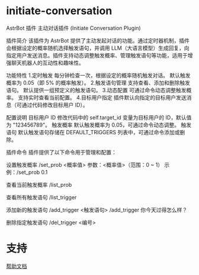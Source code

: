 # initiate-conversation

AstrBot 插件
主动对话插件 (Initiate Conversation Plugin)

插件简介
该插件为 AstrBot 提供了主动发起对话的功能。通过定时器机制，插件会根据设定的概率随机选择触发语句，并调用 LLM（大语言模型）生成回复，向指定用户发送消息。插件支持动态调整触发概率、管理触发语句等功能，适用于增强聊天机器人的互动性和趣味性。

功能特性
1.定时触发
每分钟检查一次，根据设定的概率随机触发对话。
默认触发概率为 0.05（即 5% 的概率触发）。
2.触发语句管理
支持查看、添加和删除触发语句。
默认提供一组预定义的触发语句。
3.动态配置
可通过命令动态调整触发概率。
支持实时查看当前配置。
4.目标用户指定
插件默认向指定的目标用户发送消息（可通过代码修改目标用户 ID）。

配置说明
目标用户 ID
修改代码中的 self.target_id 变量为目标用户的 ID，默认值为 "123456789"。
触发概率
默认触发概率为 0.05，可通过命令动态调整。
触发语句
默认触发语句存储在 DEFAULT_TRIGGERS 列表中，可通过命令添加或删除。

插件命令
插件提供了以下命令用于管理和配置：

设置触发概率
/set_prob <概率值>
参数：<概率值>（范围：0 ~ 1）
示例：/set_prob 0.1

查看当前触发概率
/list_prob

查看所有触发语句
/list_trigger

添加新的触发语句
/add_trigger <触发语句>
/add_trigger 你今天过得怎么样？

删除指定触发语句
/del_trigger <编号>

# 支持

[帮助文档](https://astrbot.soulter.top/center/docs/%E5%BC%80%E5%8F%91/%E6%8F%92%E4%BB%B6%E5%BC%80%E5%8F%91/
)
